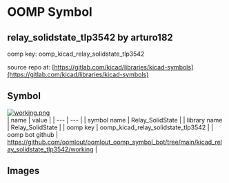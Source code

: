 # OOMP Symbol  
## relay_solidstate_tlp3542  by arturo182  
  
oomp key: oomp_kicad_relay_solidstate_tlp3542  
  
source repo at: [https://gitlab.com/kicad/libraries/kicad-symbols](https://gitlab.com/kicad/libraries/kicad-symbols)  
## Symbol  
  
[![working.png](working_600.png)](working.png)  
| name | value | 
| --- | --- | 
| symbol name | Relay_SolidState | 
| library name | Relay_SolidState | 
| oomp key | oomp_kicad_relay_solidstate_tlp3542 | 
| oomp bot github | https://github.com/oomlout/oomlout_oomp_symbol_bot/tree/main/kicad_relay_solidstate_tlp3542/working | 
## Images  
